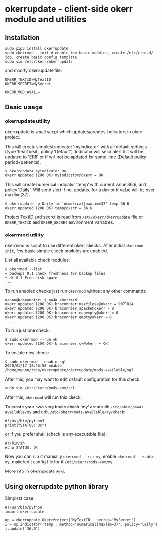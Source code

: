 # okerrupdate - client-side okerr module and utilities

## Installation 

```shell script
sudo pip3 install okerrupdate
sudo okerrmod --init # enable few basic modules, create /etc/cron.d/ job, create basic config template
sudo vim /etc/okerr/okerrupdate
```

and modify okerrupdate file:
~~~
OKERR_TEXTID=MyTextID
OKERR_SECRET=MySecret

OKERR_MOD_AVAIL=
~~~

## Basic usage

### okerrupdate utility

okerrupdate is small script which updates/creates indicators in okerr project. 

This will create simplest indicator 'myindicator' with all default settings (type 'heartbeat', policy 'Default').
Indicator will send alert if it will be updated to 'ERR' or if will not be updated for some time 
(Default policy period+patience).
~~~
$ okerrupdate myindicator OK
okerr updated (200 OK) myindicator@okerr = OK
~~~

This will create numerical indicator 'temp' with current value 36.6, and policy 'Daily'. Will send alert if not updated 
for a day or if value will be over maxlim (37).
~~~
$ okerrupdate -p Daily -m 'numerical|maxlim=37' temp 36.6
okerr updated (200 OK) temp@okerr = 36.6
~~~ 

Project TextID and secret is read from `/etc/okerr/okerrupdate` file or `OKERR_TEXTID` and `OKERR_SECRET` environment 
variables.


### okerrmod utility
okerrmod is script to use different okerr checks. After initial `okerrmod --init`, few basic simple check modules 
are enabled.

List all available check modules:
~~~
$ okerrmod --list
+ backups 0.1 Check freshness for backup files
+ df 0.1 Free disk space
...
~~~

To run enabled checks just run `okerrmod` without any other commands:
~~~
xenon@braconnier:~$ sudo okerrmod 
okerr updated (200 OK) braconnier:maxfilesz@okerr = 9077814
okerr updated (200 OK) braconnier:apache@okerr = 0
okerr updated (200 OK) braconnier:nonempty@okerr = 0
okerr updated (200 OK) braconnier:empty@okerr = 0
...
~~~

To run just one check:
~~~
$ sudo okerrmod --run ok
okerr updated (200 OK) braconnier:ok@okerr = OK
~~~

To enable new check:
~~~
$ sudo okerrmod --enable sql
2020/01/17 18:46:58 enable /home/xenon/repo/okerrupdate/okerrupdate/mods-available/sql
~~~

After this, you may want to edit default configuration for this check
~~~
sudo vim /etc/okerr/mods-env/sql
~~~

After this, `okerrmod` will run this check.

To create your own very basic check 'my' create dir `/etc/okerr/mods-available/my` and edit `/etc/okerr/mods-available/my/check`:
~~~
#!/usr/bin/python3
print("STATUS: OK")
~~~
or if you prefer shell (check is any executable file):
~~~
#!/bin/sh
echo STATUS: OK
~~~

Now you can run it manually `okerrmod --run my`, enable `okerrmod --enable my`, make/edit config file for it 
`/etc/okerr/mods-env/my`.

More info in [okerrupdate wiki](https://gitlab.com/yaroslaff/okerrupdate/-/wikis/home).


## Using okerrupdate python library
Simplest case:
~~~
#!/usr/bin/python
import okerrupdate

op = okerrupdate.OkerrProject('MyTextID', secret='MySecret')
i = op.indicator('temp', method='numerical|maxlim=37', policy='Daily')
i.update('36.6')
~~~
